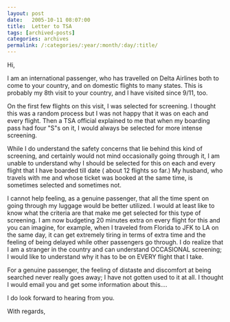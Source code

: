```yaml
---
layout: post
date:	2005-10-11 08:07:00
title:  Letter to TSA
tags: [archived-posts]
categories: archives
permalink: /:categories/:year/:month/:day/:title/
---
```

Hi,

I am an international passenger, who has travelled on Delta  Airlines both to come to your country, and on domestic flights to many states. This is probably my 8th visit to your country, and I have visited since 9/11, too.

On the first few flights on this visit, I was selected for screening. I thought this was a random process but I was not happy that it was on each and every flight. Then a TSA official explained to me that when my boarding pass had four "S"s on it, I would always be selected for more intense screening.

While I do understand the safety concerns that lie behind this kind of screening, and certainly would not mind occasionally going through it, I am unable to understand why I should be selected for this on each and every flight that I have boarded till date ( about 12 flights so far.) My husband, who travels with me and whose ticket was booked at the same time, is sometimes selected and sometimes not.

I cannot help feeling, as a genuine passenger, that all the time spent on going through my luggage would be better utilized. I would at least like to know what the criteria are that make me get selected for this type of screening. I am now budgeting 20 minutes extra on every flight for this and you can imagine, for example, when I traveled from Florida to JFK to LA on the same day, it can get extremely tiring in terms of extra time and the feeling of being delayed while other passengers go through.  I do realize that I am a stranger in the country and can understand OCCASIONAL screening; I would like to understand why it has to be on EVERY flight that I take.

For a genuine passenger, the feeling of distaste and discomfort at being searched never really goes away; I have not gotten used to it at all. I thought I would email you and get some information about this....

I do look forward to hearing from you.

With regards,
